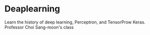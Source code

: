 # Deaplearning
Learn the history of deep learning, Perceptron, and TensorProw Keras. Professor Choi Sang-moon's class
